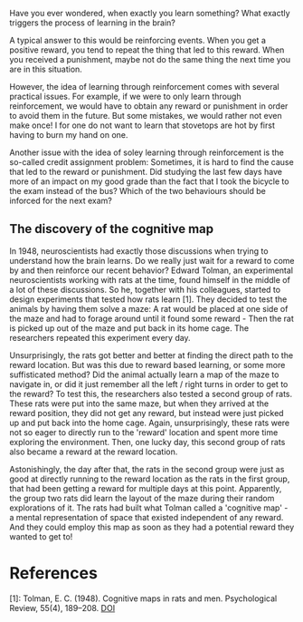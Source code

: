 Have you ever wondered, when exactly you learn something? What exactly triggers the process of learning in the brain?

A typical answer to this would be reinforcing events. When you get a positive reward, you tend to repeat the thing that led to this reward. When you received a punishment, maybe not do the same thing the next time you are in this situation. 

However, the idea of learning through reinforcement comes with several practical issues. For example, if we were to only learn through reinforcement, we would have to obtain any reward or punishment in order to avoid them in the future. But some mistakes, we would rather not even make once! I for one do not want to learn that stovetops are hot by first having to burn my hand on one.

Another issue with the idea of soley learning through reinforcement is the so-called credit assignment problem: Sometimes, it is hard to find the cause that led to the reward or punishment. Did studying the last few days have more of an impact on my good grade than the fact that I took the bicycle to the exam instead of the bus? Which of the two behaviours should be inforced for the next exam?

## The discovery of the cognitive map

In 1948, neuroscientists had exactly those discussions when trying to understand how the brain learns. Do we really just wait for a reward to come by and then reinforce our recent behavior? Edward Tolman, an experimental neuroscientists working with rats at the time, found himself in the middle of a lot of these discussions. So he, together with his colleagues, started to design experiments that tested how rats learn [1]. They decided to test the animals by having them solve a maze: A rat would be placed at one side of the maze and had to forage around until it found some reward - Then the rat is picked up out of the maze and put back in its home cage. The researchers repeated this experiment every day. 

Unsurprisingly, the rats got better and better at finding the direct path to the reward location. But was this due to reward based learning, or some more suffisticated method? Did the animal actually learn a map of the maze to navigate in, or did it just remember all the left / right turns in order to get to the reward? To test this, the researchers also tested a second group of rats. These rats were put into the same maze, but when they arrived at the reward position, they did not get any reward, but instead were just picked up and put back into the home cage. Again, unsurprisingly, these rats were not so eager to directly run to the 'reward' location and spent more time exploring the environment. Then, one lucky day, this second group of rats also became a reward at the reward location. 

Astonishingly, the day after that, the rats in the second group were just as good at directly running to the reward location as the rats in the first group, that had been getting a reward for multiple days at this point. Apparently, the group two rats did learn the layout of the maze during their random explorations of it. The rats had built what Tolman called a 'cognitive map' - a mental representation of space that existed independent of any reward. And they could employ this map as soon as they had a potential reward they wanted to get to!

<!-- ## Multiple objects in the world
- Tolman shows experiment where there is food and water in the maze. The animals find the rewards, but can never have them
- Then one group of hungry and another group of thirsty rats are put into the maze. Both groups directly move to the correct rewards - The thirsty ones run to the water, the hungry ones run to the food.
- Let's take a moment to unpack why this is so amazing
- No reward during the learning of the cognitive map - It is intrinsicly learned during exploration. We just can't help but learn what is around us
- Multiple objects in the map and we can query the position of the correct one: The map must be of the form object -> location
- This leads us to the concept pattern completion (Hopfield networks) -->

# References
\[1\]: Tolman, E. C. (1948). Cognitive maps in rats and men. Psychological Review, 55(4), 189–208. [DOI](https://doi.org/10.1037/h0061626)